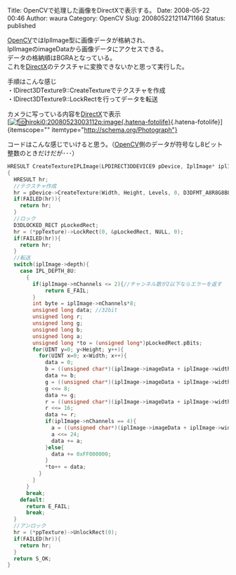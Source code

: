 Title: OpenCVで処理した画像をDirectXで表示する。
Date: 2008-05-22 00:46
Author: waura
Category: OpenCV
Slug: 200805221211471166
Status: published

[OpenCV](http://d.hatena.ne.jp/keyword/OpenCV)ではIplImage型に画像データが格納され、  
IplImageのimageDataから画像データにアクセスできる。  
データの格納順はBGRAとなっている。  
これを[DirectX](http://d.hatena.ne.jp/keyword/DirectX)のテクスチャに変換できないかと思って実行した。

手順はこんな感じ  
・IDirect3DTexture9::CreateTextureでテクスチャを作成  
・IDirect3DTexture9::LockRectを行ってデータを転送

カメラに写っている内容を[DirectX](http://d.hatena.ne.jp/keyword/DirectX)で表示  
[[![f:id:hiroki0:20080523003112p:image](http://cdn-ak.f.st-hatena.com/images/fotolife/h/hiroki0/20080523/20080523003112.png "f:id:hiroki0:20080523003112p:image"){.hatena-fotolife}](http://f.hatena.ne.jp/hiroki0/20080523003112){.hatena-fotolife}]{itemscope=""
itemtype="http://schema.org/Photograph"}

コードはこんな感じでいけると思う。（[OpenCV](http://d.hatena.ne.jp/keyword/OpenCV)側のデータが符号なし8ビット整数のときだけだが･･･）

```cpp
HRESULT CreateTextureIPLImage(LPDIRECT3DDEVICE9 pDevice, IplImage* iplImage, UINT Width, UINT Height, UINT Levels, LPDIRECT3DTEXTURE9* ppTexture)
{
  HRESULT hr;
  //テクスチャ作成
  hr = pDevice->CreateTexture(Width, Height, Levels, 0, D3DFMT_A8R8G8B8, D3DPOOL_MANAGED, ppTexture, NULL);
  if(FAILED(hr)){
    return hr;
  }
  //ロック
  D3DLOCKED_RECT pLockedRect;
  hr = (*ppTexture)->LockRect(0, &pLockedRect, NULL, 0);
  if(FAILED(hr)){
    return hr;
  }
  //転送
  switch(iplImage->depth){
    case IPL_DEPTH_8U:
      {
        if(iplImage->nChannels <= 2){//チャンネル数が2以下ならエラーを返す
            return E_FAIL;
        }
        int byte = iplImage->nChannels*8;
        unsigned long data; //32bit
        unsigned long r;
        unsigned long g;
        unsigned long b;
        unsigned long a;
        unsigned long *to = (unsigned long*)pLockedRect.pBits;
        for(UINT y=0; y<Height; y++){
          for(UINT x=0; x<Width; x++){
            data = 0;
            b = ((unsigned char*)(iplImage->imageData + iplImage->widthStep * y))[x * 3];      //B
            data += b;
            g = ((unsigned char*)(iplImage->imageData + iplImage->widthStep * y))[x * 3 + 1]; //G
            g <<= 8;
            data += g;
            r = ((unsigned char*)(iplImage->imageData + iplImage->widthStep * y))[x * 3 + 2]; //R
            r <<= 16;
            data += r;
            if(iplImage->nChannels == 4){
              a = ((unsigned char*)(iplImage->imageData + iplImage->widthStep * y))[x * 3 + 3]; //A
              a <<= 24;
              data += a;
            }else{
              data += 0xFF000000;
            }
            *to++ = data;
          }
        }
      }
      break;
    default:
      return E_FAIL;
      break;
  }
  //アンロック
  hr = (*ppTexture)->UnlockRect(0);
  if(FAILED(hr)){
    return hr;
  }
  return S_OK;
}
```
